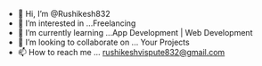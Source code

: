 - 👋 Hi, I’m @Rushikesh832
- 👀 I’m interested in ...Freelancing
- 🌱 I’m currently learning ...App Development | Web Development
- 💞️ I’m looking to collaborate on ... Your Projects
- 📫 How to reach me ... rushikeshvispute832@gmail.com

<!---
Rushikesh832/Rushikesh832 is a ✨ special ✨ repository because its `README.md` (this file) appears on your GitHub profile.
You can click the Preview link to take a look at your changes.
--->
